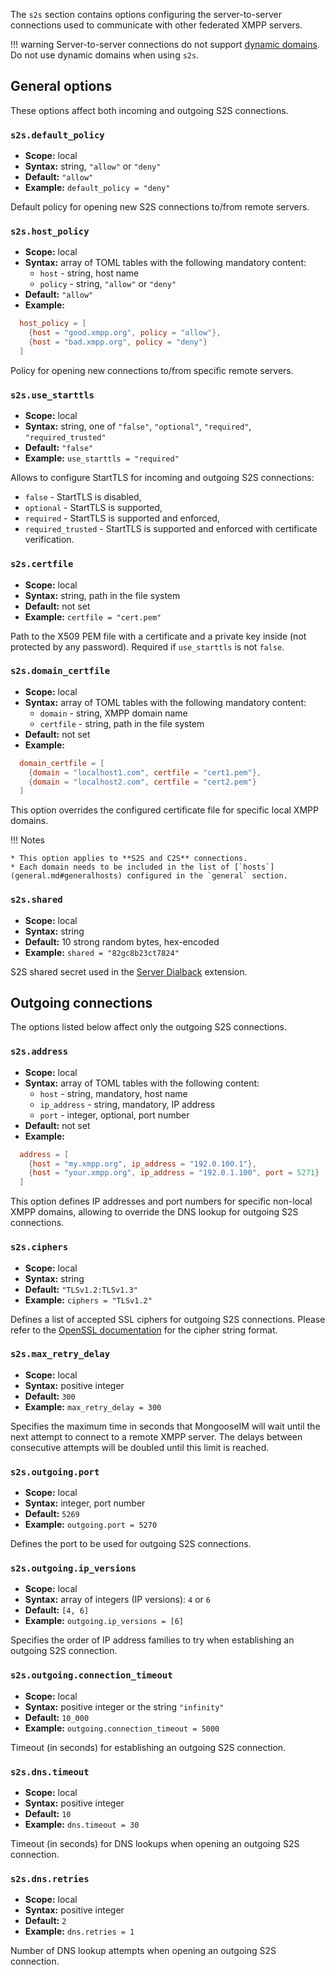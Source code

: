 The `s2s` section contains options configuring the server-to-server connections used to communicate with other federated XMPP servers.

!!! warning
    Server-to-server connections do not support [dynamic domains](../configuration/general.md#generalhost_types).
    Do not use dynamic domains when using `s2s`.

## General options

These options affect both incoming and outgoing S2S connections.

### `s2s.default_policy`
* **Scope:** local
* **Syntax:** string, `"allow"` or `"deny"`
* **Default:** `"allow"`
* **Example:** `default_policy = "deny"`

Default policy for opening new S2S connections to/from remote servers.

### `s2s.host_policy`
* **Scope:** local
* **Syntax:** array of TOML tables with the following mandatory content:
    * `host` - string, host name
    * `policy` - string, `"allow"` or `"deny"`
* **Default:** `"allow"`
* **Example:**

```toml
  host_policy = [
    {host = "good.xmpp.org", policy = "allow"},
    {host = "bad.xmpp.org", policy = "deny"}
  ]
```

Policy for opening new connections to/from specific remote servers.

### `s2s.use_starttls`
* **Scope:** local
* **Syntax:** string, one of `"false"`, `"optional"`, `"required"`, `"required_trusted"`
* **Default:** `"false"`
* **Example:** `use_starttls = "required"`

Allows to configure StartTLS for incoming and outgoing S2S connections:

- `false` - StartTLS is disabled,
- `optional` - StartTLS is supported,
- `required` - StartTLS is supported and enforced,
- `required_trusted` - StartTLS is supported and enforced with certificate verification.

### `s2s.certfile`
* **Scope:** local
* **Syntax:** string, path in the file system
* **Default:** not set
* **Example:** `certfile = "cert.pem"`

Path to the X509 PEM file with a certificate and a private key inside (not protected by any password). Required if `use_starttls` is not `false`.

### `s2s.domain_certfile`
* **Scope:** local
* **Syntax:** array of TOML tables with the following mandatory content:
    * `domain` - string, XMPP domain name
    * `certfile` - string, path in the file system
* **Default:** not set
* **Example:**

```toml
  domain_certfile = [
    {domain = "localhost1.com", certfile = "cert1.pem"},
    {domain = "localhost2.com", certfile = "cert2.pem"}
  ]
```

This option overrides the configured certificate file for specific local XMPP domains.

!!! Notes
    
    * This option applies to **S2S and C2S** connections.
    * Each domain needs to be included in the list of [`hosts`](general.md#generalhosts) configured in the `general` section.

### `s2s.shared`
* **Scope:** local
* **Syntax:** string
* **Default:** 10 strong random bytes, hex-encoded
* **Example:** `shared = "82gc8b23ct7824"`

S2S shared secret used in the [Server Dialback](https://xmpp.org/extensions/xep-0220.html) extension.

## Outgoing connections

The options listed below affect only the outgoing S2S connections.

### `s2s.address`
* **Scope:** local
* **Syntax:** array of TOML tables with the following content:
    * `host` - string, mandatory, host name
    * `ip_address` - string, mandatory, IP address
    * `port` - integer, optional, port number
* **Default:** not set
* **Example:**

```toml
  address = [
    {host = "my.xmpp.org", ip_address = "192.0.100.1"},
    {host = "your.xmpp.org", ip_address = "192.0.1.100", port = 5271}
  ]
```

This option defines IP addresses and port numbers for specific non-local XMPP domains, allowing to override the DNS lookup for outgoing S2S connections.

### `s2s.ciphers`
* **Scope:** local
* **Syntax:** string
* **Default:** `"TLSv1.2:TLSv1.3"`
* **Example:** `ciphers = "TLSv1.2"`

Defines a list of accepted SSL ciphers for outgoing S2S connections.
Please refer to the [OpenSSL documentation](http://www.openssl.org/docs/apps/ciphers.html) for the cipher string format.

### `s2s.max_retry_delay`
* **Scope:** local
* **Syntax:** positive integer
* **Default:** `300`
* **Example:** `max_retry_delay = 300`

Specifies the maximum time in seconds that MongooseIM will wait until the next attempt to connect to a remote XMPP server. The delays between consecutive attempts will be doubled until this limit is reached.

### `s2s.outgoing.port`
* **Scope:** local
* **Syntax:** integer, port number
* **Default:** `5269`
* **Example:** `outgoing.port = 5270`

Defines the port to be used for outgoing S2S connections.

### `s2s.outgoing.ip_versions`
* **Scope:** local
* **Syntax:** array of integers (IP versions): `4` or `6`
* **Default:** `[4, 6]`
* **Example:** `outgoing.ip_versions = [6]`

Specifies the order of IP address families to try when establishing an outgoing S2S connection.

### `s2s.outgoing.connection_timeout`
* **Scope:** local
* **Syntax:** positive integer or the string `"infinity"`
* **Default:** `10_000`
* **Example:** `outgoing.connection_timeout = 5000`

Timeout (in seconds) for establishing an outgoing S2S connection.

### `s2s.dns.timeout`
* **Scope:** local
* **Syntax:** positive integer
* **Default:** `10`
* **Example:** `dns.timeout = 30`

Timeout (in seconds) for DNS lookups when opening an outgoing S2S connection.

### `s2s.dns.retries`
* **Scope:** local
* **Syntax:** positive integer
* **Default:** `2`
* **Example:** `dns.retries = 1`

Number of DNS lookup attempts when opening an outgoing S2S connection.

